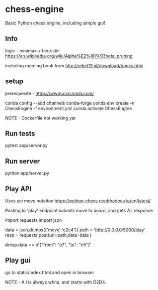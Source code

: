 # chess-engine

Basic Python chess engine, including simple gui!

## Info

logic - minimax + heuristic https://en.wikipedia.org/wiki/Alpha%E2%80%93beta_pruning

including opening book from http://rebel13.nl/download/books.html

## setup

prerequesite - https://www.anaconda.com/

conda config --add channels conda-forge
conda env create -n ChessEngine -f environment.yml
conda activate ChessEngine

NOTE - Dockerfile not working yet

## Run tests

pytest app/server.py

## Run server

python app/server.py

## Play API

Uses uci move notation https://python-chess.readthedocs.io/en/latest/

Posting to 'play' endpoint submits move to board, and gets A.I response

import requests
import json

data = json.dumps({'move':'e2e4'})
path = 'http://0.0.0.0:5000/play'    
resp = requests.post(url=path,data=data )

#resp.data == b'{"from": "e7", "to": "e5"}'

## Play gui

go to static/index.html and open in browser

NOTE - A.I is always white, and starts with D2D4.
